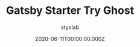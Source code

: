 ---
title: Gatsby Starter Try Ghost
github: https://github.com/styxlab/gatsby-starter-try-ghost
demo: https://demo.jamify.org/
author: styxlab
ssg:
  - Gatsby
cms:
  - Ghost
category:
  - Blog
  - Portfolio
date: 2020-06-11T00:00:00.000Z
description: Publish flaring fast blogs with Gatsby and Ghost
draft: true
publish_date: '2020-02-25T16:17:03Z'
update_date: '2021-10-27T19:15:19Z'
github_star: 185
github_fork: 92
---